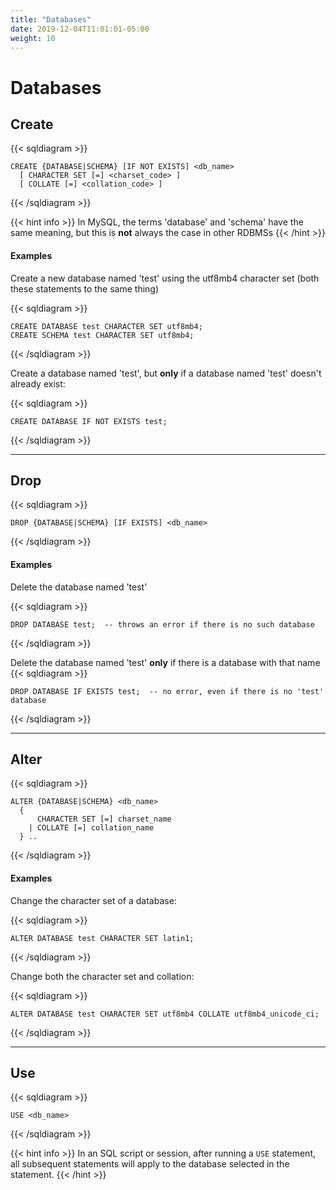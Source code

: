 ```yaml
---
title: "Databases"
date: 2019-12-04T11:01:01-05:00
weight: 10
---
```


# Databases

## Create

{{< sqldiagram >}}
```mysql
CREATE {DATABASE|SCHEMA} [IF NOT EXISTS] <db_name>
  [ CHARACTER SET [=] <charset_code> ]
  [ COLLATE [=] <collation_code> ]
```
{{< /sqldiagram >}}

{{< hint info >}}
In MySQL, the terms 'database' and 'schema' have the same meaning, but this is **not** always the case in other RDBMSs
{{< /hint >}}

#### Examples

Create a new database named 'test' using the utf8mb4 character set (both these statements to the same thing)

{{< sqldiagram >}}
```mysql {linenos=table}
CREATE DATABASE test CHARACTER SET utf8mb4;
CREATE SCHEMA test CHARACTER SET utf8mb4;
```
{{< /sqldiagram >}}

Create a database named 'test', but **only** if a database named 'test' doesn't already exist:

{{< sqldiagram >}}
```mysql
CREATE DATABASE IF NOT EXISTS test;
```
{{< /sqldiagram >}}

---

## Drop

{{< sqldiagram >}}
```mysql
DROP {DATABASE|SCHEMA} [IF EXISTS] <db_name>
```
{{< /sqldiagram >}}

#### Examples

Delete the database named 'test'

{{< sqldiagram >}}
```mysql
DROP DATABASE test;  -- throws an error if there is no such database
```
{{< /sqldiagram >}}

Delete the database named 'test' **only** if there is a database with that name
{{< sqldiagram >}}
```mysql
DROP DATABASE IF EXISTS test;  -- no error, even if there is no 'test' database
```
{{< /sqldiagram >}}

---

## Alter

{{< sqldiagram >}}
```mysql
ALTER {DATABASE|SCHEMA} <db_name>
  { 
      CHARACTER SET [=] charset_name
    | COLLATE [=] collation_name
  } ..
```
{{< /sqldiagram >}}

#### Examples

Change the character set of a database:

{{< sqldiagram >}}
```mysql
ALTER DATABASE test CHARACTER SET latin1;
```
{{< /sqldiagram >}}

Change both the character set and collation:

{{< sqldiagram >}}
```mysql
ALTER DATABASE test CHARACTER SET utf8mb4 COLLATE utf8mb4_unicode_ci;
```
{{< /sqldiagram >}}

--- 

## Use

{{< sqldiagram >}}
```mysql
USE <db_name>
```
{{< /sqldiagram >}}

{{< hint info >}}
In an SQL script or session, after running a `USE` statement, all subsequent statements will apply to the database selected in the statement.
{{< /hint >}}